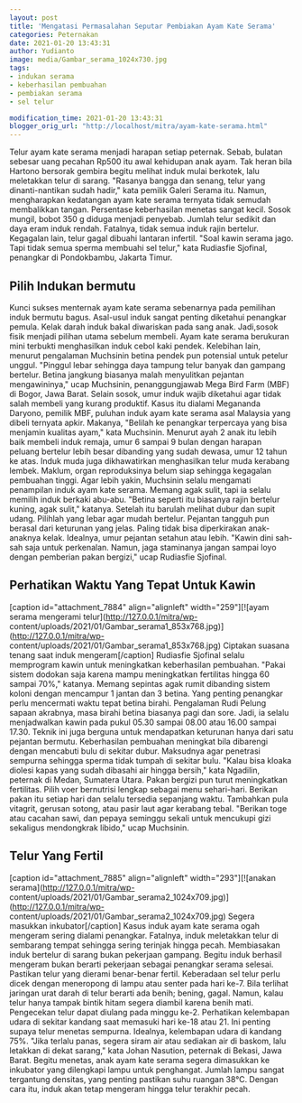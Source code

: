 ```yaml
---
layout: post
title: 'Mengatasi Permasalahan Seputar Pembiakan Ayam Kate Serama'
categories: Peternakan
date: 2021-01-20 13:43:31
author: Yudianto
image: media/Gambar_serama_1024x730.jpg
tags:
- indukan serama
- keberhasilan pembuahan
- pembiakan serama
- sel telur

modification_time: 2021-01-20 13:43:31
blogger_orig_url: "http://localhost/mitra/ayam-kate-serama.html"
---
```


Telur ayam kate serama menjadi harapan setiap peternak. Sebab, bulatan sebesar
uang pecahan Rp500 itu awal kehidupan anak ayam. Tak heran bila Hartono
bersorak gembira begitu melihat induk mulai berkotek, lalu meletakkan telur di
sarang. "Rasanya bangga dan senang, telur yang dinanti-nantikan sudah hadir,"
kata pemilik Galeri Serama itu. Namun, mengharapkan kedatangan ayam kate
serama ternyata tidak semudah membalikkan tangan. Persentase keberhasilan
menetas sangat kecil. Sosok mungil, bobot 350 g diduga menjadi penyebab.
Jumlah telur sedikit dan daya eram induk rendah. Fatalnya, tidak semua induk
rajin bertelur. Kegagalan lain, telur gagal dibuahi lantaran infertil. "Soal
kawin serama jago. Tapi tidak semua sperma membuahi sel telur," kata Rudiasfie
Sjofinal, penangkar di Pondokbambu, Jakarta Timur.

## Pilih Indukan bermutu

Kunci sukses menternak ayam kate serama sebenarnya pada pemilihan induk
bermutu bagus. Asal-usul induk sangat penting diketahui penangkar pemula.
Kelak darah induk bakal diwariskan pada sang anak. Jadi,sosok fisik menjadi
pilihan utama sebelum membeli. Ayam kate serama berukuran mini terbukti
menghasilkan induk cebol kaki pendek. Kelebihan lain, menurut pengalaman
Muchsinin betina pendek pun potensial untuk petelur unggul. "Pinggul lebar
sehingga daya tampung telur banyak dan gampang bertelur. Betina jangkung
biasanya malah menyulitkan pejantan mengawininya," ucap Muchsinin,
penanggungjawab Mega Bird Farm (MBF) di Bogor, Jawa Barat. Selain sosok, umur
induk wajib diketahui agar tidak salah membeli yang kurang produktif. Kasus
itu dialami Megananda Daryono, pemilik MBF, puluhan induk ayam kate serama
asal Malaysia yang dibeli ternyata apkir. Makanya, "Belilah ke penangkar
terpercaya yang bisa menjamin kualitas ayam," kata Muchsinin. Menurut ayah 2
anak itu lebih baik membeli induk remaja, umur 6 sampai 9 bulan dengan harapan
peluang bertelur lebih besar dibanding yang sudah dewasa, umur 12 tahun ke
atas. Induk muda juga dikhawatirkan menghasilkan telur muda kerabang lembek.
Maklum, organ reproduksinya belum siap sehingga kegagalan pembuahan tinggi.
Agar lebih yakin, Muchsinin selalu mengamati penampilan induk ayam kate
serama. Memang agak sulit, tapi ia selalu memilih induk berkaki abu-abu.
"Betina seperti itu biasanya rajin bertelur kuning, agak sulit," katanya.
Setelah itu barulah melihat dubur dan supit udang. Pilihlah yang lebar agar
mudah bertelur. Pejantan tangguh pun berasal dari keturunan yang jelas. Paling
tidak bisa diperkirakan anak-anaknya kelak. Idealnya, umur pejantan setahun
atau lebih. "Kawin dini sah-sah saja untuk perkenalan. Namun, jaga staminanya
jangan sampai loyo dengan pemberian pakan bergizi," ucap Rudiasfie Sjofinal.

## Perhatikan Waktu Yang Tepat Untuk Kawin

[caption id="attachment_7884" align="alignleft" width="259"][![ayam serama
mengerami telur](http://127.0.0.1/mitra/wp-
content/uploads/2021/01/Gambar_serama1_853x768.jpg)](http://127.0.0.1/mitra/wp-
content/uploads/2021/01/Gambar_serama1_853x768.jpg) Ciptakan suasana tenang
saat induk mengeram[/caption] Rudiasfie Sjofinal selalu memprogram kawin untuk
meningkatkan keberhasilan pembuahan. "Pakai sistem dodokan saja karena mampu
meningkatkan fertilitas hingga 60 sampai 70%," katanya. Memang sepintas agak
rumit dibanding sistem koloni dengan mencampur 1 jantan dan 3 betina. Yang
penting penangkar perlu mencermati waktu tepat betina birahi. Pengalaman Rudi
Pelung sapaan akrabnya, masa birahi betina biasanya pagi dan sore. Jadi, ia
selalu menjadwalkan kawin pada pukul 05.30 sampai 08.00 atau 16.00 sampai
17.30. Teknik ini juga berguna untuk mendapatkan keturunan hanya dari satu
pejantan bermutu. Keberhasilan pembuahan meningkat bila dibarengi dengan
mencabuti bulu di sekitar dubur. Maksudnya agar penetrasi sempurna sehingga
sperma tidak tumpah di sekitar bulu. "Kalau bisa kloaka diolesi kapas yang
sudah dibasahi air hingga bersih," kata Ngadilin, peternak di Medan, Sumatera
Utara. Pakan bergizi pun turut meningkatkan fertilitas. Pilih voer bernutrisi
lengkap sebagai menu sehari-hari. Berikan pakan itu setiap hari dan selalu
tersedia sepanjang waktu. Tambahkan pula vitagrit, gerusan sotong, atau pasir
laut agar kerabang tebal. "Berikan toge atau cacahan sawi, dan pepaya seminggu
sekali untuk mencukupi gizi sekaligus mendongkrak libido," ucap Muchsinin.

## Telur Yang Fertil

[caption id="attachment_7885" align="alignleft" width="293"][![anakan
serama](http://127.0.0.1/mitra/wp-
content/uploads/2021/01/Gambar_serama2_1024x709.jpg)](http://127.0.0.1/mitra/wp-
content/uploads/2021/01/Gambar_serama2_1024x709.jpg) Segera masukkan
inkubator[/caption] Kasus induk ayam kate serama ogah mengeram sering dialami
penangkar. Fatalnya, induk meletakkan telur di sembarang tempat sehingga
sering terinjak hingga pecah. Membiasakan induk bertelur di sarang bukan
pekerjaan gampang. Begitu induk berhasil mengeram bukan berarti pekerjaan
sebagai penangkar serama selesai. Pastikan telur yang dierami benar-benar
fertil. Keberadaan sel telur perlu dicek dengan meneropong di lampu atau
senter pada hari ke-7. Bila terlihat jaringan urat darah di telur berarti ada
benih; bening, gagal. Namun, kalau telur hanya tampak bintik hitam segera
diambil karena benih mati. Pengecekan telur dapat diulang pada minggu ke-2.
Perhatikan kelembapan udara di sekitar kandang saat memasuki hari ke-18 atau
21. Ini penting supaya telur menetas sempurna. Idealnya, kelembapan udara di
kandang 75%. "Jika terlalu panas, segera siram air atau sediakan air di
baskom, lalu letakkan di dekat sarang," kata Johan Nasution, peternak di
Bekasi, Jawa Barat. Begitu menetas, anak ayam kate serama segera dimasukkan ke
inkubator yang dilengkapi lampu untuk penghangat. Jumlah lampu sangat
tergantung densitas, yang penting pastikan suhu ruangan 38°C. Dengan cara itu,
induk akan tetap mengeram hingga telur terakhir pecah.


